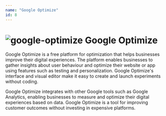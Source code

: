 ```yaml
---
name: "Google Optimize"
id: 8
---
```


# ![google-optimize](/images/tools/google-optimize.png) Google Optimize

Google Optimize is a free platform for optimization that helps businesses improve their digital experiences. The platform enables businesses to gather insights about user behaviour and optimize their website or app using features such as testing and personalization. Google Optimize's interface and visual editor make it easy to create and launch experiments without coding.

Google Optimize integrates with other Google tools such as Google Analytics, enabling businesses to measure and optimize their digital experiences based on data. Google Optimize is a tool for improving customer outcomes without investing in expensive platforms.
